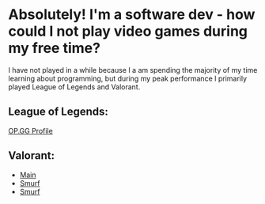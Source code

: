 
<h1> Absolutely! I'm a software dev - how could I not play video games during my free time? </h1>
I have not played in a while because I a am spending the majority of my time learning about programming, but during my peak performance I primarily played League of Legends and Valorant.

<h2> League of Legends: </h2>
<a href="https://www.op.gg/multisearch/na?summoners=duuly,%20cute%20toxic%20boy,%20PMA%20Till%2015,%20TONKATRUCK69" target="_blank">OP.GG Profile</a>

<h2> Valorant: </h2>
   <ul>
<li> <a href="https://tracker.gg/valorant/profile/riot/duuly%23JINKI/overview" target="_blank">Main</a> </li>
<li> <a href="https://tracker.gg/valorant/profile/riot/DUULY%20%E3%83%84%23JINKI/overview" target="_blank">Smurf</a> </li>
<li> <a href="https://tracker.gg/valorant/profile/riot/west%20korean%23nuke/overview" target="_blank">Smurf</a> </li>
   </ul>
